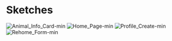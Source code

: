 # Sketches
![Animal_Info_Card-min](https://github.com/ChicoState/UX-animal-adopter/assets/157549858/bc906fde-55d1-4ab5-8755-09a745bc23fc)
![Home_Page-min](https://github.com/ChicoState/UX-animal-adopter/assets/157549858/382b4ff5-6a24-4800-a99e-ec5848eca00b)
![Profile_Create-min](https://github.com/ChicoState/UX-animal-adopter/assets/157549858/a2aaa9e6-0fa8-4eff-a8a5-d40c843dc3af)
![Rehome_Form-min](https://github.com/ChicoState/UX-animal-adopter/assets/157549858/e8e2c24b-b11b-48e4-bae8-32f2ddce4799)
